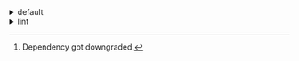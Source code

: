 <details>
<summary>default</summary>

| Platform | Dependency | Before | After | Explicit |
| -: | - | - | - | - |
| linux-64 | new-package |  | 0.10.1 | true |
|| removed-package | 0.10.1 |  | true |
|| python | 0.10.0 | 0.10.0 | false |
|| polars | herads_0 | herads_0 | true |
| osx-arm64 | polars[^2] | 0.10.0 | 0.10.0 | true |
|| python | 0.10.0 | 0.10.0 | true |

</details>

<details>
<summary>lint</summary>

| Platform | Dependency | Before | After | Explicit |
| -: | - | - | - | - |
| linux-64 | polars | 0.10.0 | 0.10.0 | true |
|| python | 0.10.0 | 0.10.0 | false |

</details>

[^1]: *Cursive* means explicit dependency.
[^2]: Dependency got downgraded.
